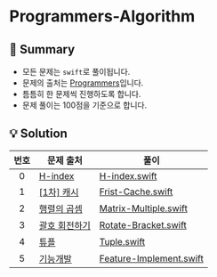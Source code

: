 # Programmers-Algorithm

## 👋 Summary
- 모든 문제는 `swift`로 풀이됩니다.
- 문제의 출처는 [Programmers](https://programmers.co.kr/)입니다.
- 틈틈히 한 문제씩 진행하도록 합니다.
- 문제 풀이는 100점을 기준으로 합니다.

## 💡 Solution
|번호|문제 출처|풀이|
|:---:|---|---|
|0|[H-index](https://school.programmers.co.kr/learn/courses/30/lessons/42747)|[H-index.swift](https://github.com/jxxnnee/Programmers-Algorithm/blob/main/Algorithms/H-index.swift)|
|1|[[1차]&nbsp;캐시](https://school.programmers.co.kr/learn/courses/30/lessons/17680)|[Frist-Cache.swift](https://github.com/jxxnnee/Programmers-Algorithm/blob/main/Algorithms/Frist-Cache.swift)|
|2|[행렬의 곱셈](https://school.programmers.co.kr/learn/courses/30/lessons/12949)|[Matrix-Multiple.swift](https://github.com/jxxnnee/Programmers-Algorithm/blob/main/Algorithms/Matrix-Multiple.swift)|
|3|[괄호 회전하기](https://school.programmers.co.kr/learn/courses/30/lessons/76502)|[Rotate-Bracket.swift](https://github.com/jxxnnee/Programmers-Algorithm/blob/main/Algorithms/Rotate-Bracket.swift)|
|4|[튜플](https://school.programmers.co.kr/learn/courses/30/lessons/64065)|[Tuple.swift](https://github.com/jxxnnee/Programmers-Algorithm/blob/main/Algorithms/Tuple.swift)|
|5|[기능개발](https://school.programmers.co.kr/learn/courses/30/lessons/42586)|[Feature-Implement.swift](https://github.com/jxxnnee/Programmers-Algorithm/blob/main/Algorithms/eature-Implement.swift)|

